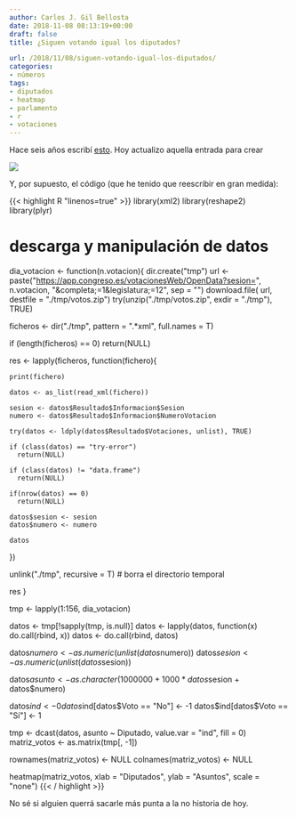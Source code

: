 ```yaml
---
author: Carlos J. Gil Bellosta
date: 2018-11-08 08:13:19+00:00
draft: false
title: ¿Siguen votando igual los diputados?

url: /2018/11/08/siguen-votando-igual-los-diputados/
categories:
- números
tags:
- diputados
- heatmap
- parlamento
- r
- votaciones
---
```


Hace seis años escribí [esto](https://www.datanalytics.com/2012/09/20/como-votan-los-diputados/). Hoy actualizo aquella entrada para crear

![](/wp-uploads/2018/11/votos_diputados.png)

Y, por supuesto, el código (que he tenido que reescribir en gran medida):

{{< highlight R "linenos=true" >}}
library(xml2)
library(reshape2)
library(plyr)

# descarga y manipulación de datos

dia_votacion <- function(n.votacion){
  dir.create("tmp")
  url <- paste("https://app.congreso.es/votacionesWeb/OpenData?sesion=",
                n.votacion, "&completa;=1&legislatura;=12", sep = "")
  download.file( url, destfile = "./tmp/votos.zip")
  try(unzip("./tmp/votos.zip", exdir = "./tmp"), TRUE)

  ficheros <- dir("./tmp", pattern = ".*xml", full.names = T)

  if (length(ficheros) == 0)
    return(NULL)

  res <- lapply(ficheros, function(fichero){

    print(fichero)

    datos <- as_list(read_xml(fichero))

    sesion <- datos$Resultado$Informacion$Sesion
    numero <- datos$Resultado$Informacion$NumeroVotacion

    try(datos <- ldply(datos$Resultado$Votaciones, unlist), TRUE)

    if (class(datos) == "try-error")
      return(NULL)

    if (class(datos) != "data.frame")
      return(NULL)

    if(nrow(datos) == 0)
      return(NULL)

    datos$sesion <- sesion
    datos$numero <- numero

    datos
  })

  unlink("./tmp", recursive = T)      # borra el directorio temporal

  res
}

tmp <- lapply(1:156, dia_votacion)

datos <- tmp[!sapply(tmp, is.null)]
datos <- lapply(datos, function(x) do.call(rbind, x))
datos <- do.call(rbind, datos)

datos$numero <- as.numeric(unlist(datos$numero))
datos$sesion <- as.numeric(unlist(datos$sesion))

datos$asunto <- as.character(1000000 + 1000 * datos$sesion + datos$numero)

datos$ind <- 0
datos$ind[datos$Voto == "No"] <- -1
datos$ind[datos$Voto == "Sí"] <- 1

tmp <- dcast(datos, asunto ~ Diputado, value.var = "ind", fill = 0)
matriz_votos <- as.matrix(tmp[, -1])

rownames(matriz_votos) <- NULL
colnames(matriz_votos) <- NULL

heatmap(matriz_votos, xlab = "Diputados", ylab = "Asuntos", scale = "none")
{{< / highlight >}}

No sé si alguien querrá sacarle más punta a la no historia de hoy.
